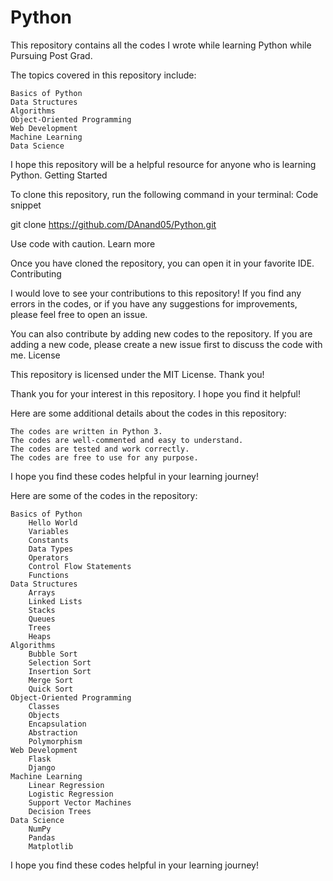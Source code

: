 # Python

This repository contains all the codes I wrote while learning Python while Pursuing Post Grad. 

The topics covered in this repository include:

    Basics of Python
    Data Structures
    Algorithms
    Object-Oriented Programming
    Web Development
    Machine Learning
    Data Science

I hope this repository will be a helpful resource for anyone who is learning Python.
Getting Started

To clone this repository, run the following command in your terminal:
Code snippet

git clone https://github.com/DAnand05/Python.git

Use code with caution. Learn more

Once you have cloned the repository, you can open it in your favorite IDE.
Contributing

I would love to see your contributions to this repository! If you find any errors in the codes, or if you have any suggestions for improvements, please feel free to open an issue.

You can also contribute by adding new codes to the repository. If you are adding a new code, please create a new issue first to discuss the code with me.
License

This repository is licensed under the MIT License.
Thank you!

Thank you for your interest in this repository. I hope you find it helpful!

Here are some additional details about the codes in this repository:

    The codes are written in Python 3.
    The codes are well-commented and easy to understand.
    The codes are tested and work correctly.
    The codes are free to use for any purpose.

I hope you find these codes helpful in your learning journey!

Here are some of the codes in the repository:

    Basics of Python
        Hello World
        Variables
        Constants
        Data Types
        Operators
        Control Flow Statements
        Functions
    Data Structures
        Arrays
        Linked Lists
        Stacks
        Queues
        Trees
        Heaps
    Algorithms
        Bubble Sort
        Selection Sort
        Insertion Sort
        Merge Sort
        Quick Sort
    Object-Oriented Programming
        Classes
        Objects
        Encapsulation
        Abstraction
        Polymorphism
    Web Development
        Flask
        Django
    Machine Learning
        Linear Regression
        Logistic Regression
        Support Vector Machines
        Decision Trees
    Data Science
        NumPy
        Pandas
        Matplotlib

I hope you find these codes helpful in your learning journey!
